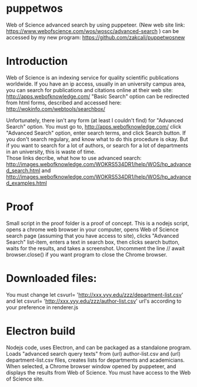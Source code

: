 # puppetwos
Web of Science advanced search by using puppeteer.
(New web site link: https://www.webofscience.com/wos/woscc/advanced-search ) can be accessed by my new program: https://github.com/zakcali/puppetwosnew

# Introduction
Web of Science is an indexing service for quality scientific publications worldwide. If you have an ip access, usually in an university campus area, you can search for publications and citations online at their web site: http://apps.webofknowledge.com/
"Basic Search" option can be redirected from html forms, described and accessed here: http://wokinfo.com/webtools/searchbox/

Unfortunately, there isn't any form (at least I couldn't find) for "Advanced Search" option. You must go to, http://apps.webofknowledge.com/ click "Advanced Search" option, enter search terms, and click Search button.
If you don't search regulary, and know what to do this procedure is okay. But if you want to search for a lot of authors, or search for a lot of departments in an university, this is waste of time.  
Those links decribe, what how to use advanced search: http://images.webofknowledge.com/WOKRS534DR1/help/WOS/hp_advanced_search.html
and http://images.webofknowledge.com/WOKRS534DR1/help/WOS/hp_advanced_examples.html

# Proof 
Small script in the proof folder is a proof of concept. This is a nodejs script, opens a chrome web browser in your computer, opens Web of Science search page (assuming that you have access to site), clicks "Advanced Search" list-item, enters a text in search box, then clicks search button, waits for the results, and takes a screenshot. Uncomment the line //    await browser.close() if you want program to close the Chrome browser.

# Downloaded files:
You must change let csvurl= 'http://xxx.yyy.edu/zzz/department-list.csv' and let csvurl= 'http://xxx.yyy.edu/zzz/author-list.csv' url's according to your preference in renderer.js

# Electron build
Nodejs code, uses Electron, and can be packaged as a standalone program.
Loads "advanced search query texts" from (url) author-list.csv and (url) department-list.csv files, creates lists for departments and academicians. When selected, a Chrome browser window opened by puppeteer, and displays the results from Web of Science. You must have access to the Web of Science site.  
